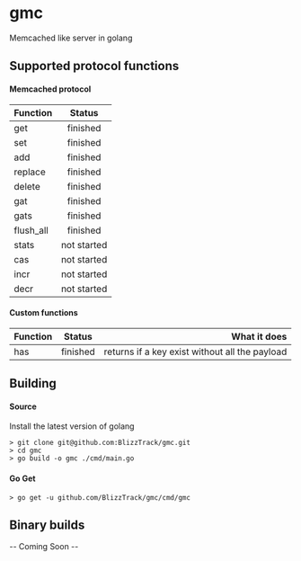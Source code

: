 # gmc
Memcached like server in golang

## Supported protocol functions

#### Memcached protocol
| Function |      Status |
|----------|:-------------:|
| get |  finished   |
| set |  finished   |
| add |  finished   |
| replace |  finished   |
| delete |  finished   |
| gat |  finished   |
| gats |  finished   |
| flush_all | finished |
| stats |  not started   |
| cas |  not started   |
| incr  |  not started   |
| decr   |  not started   |

#### Custom functions
| Function |      Status | What it does |
|----------|:-------------:|----------:|
| has |  finished   | returns if a key exist without all the payload |

## Building
#### Source
Install the latest version of golang
```
> git clone git@github.com:BlizzTrack/gmc.git
> cd gmc
> go build -o gmc ./cmd/main.go
```

#### Go Get
```
> go get -u github.com/BlizzTrack/gmc/cmd/gmc
```

## Binary builds
-- Coming Soon --
